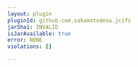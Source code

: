 ```yaml
---
layout: plugin
pluginId: github.com.sakamotodesu.jcifs
jarSha1: INVALID
isJarAvailable: true
error: NONE
violations: []

---
```

